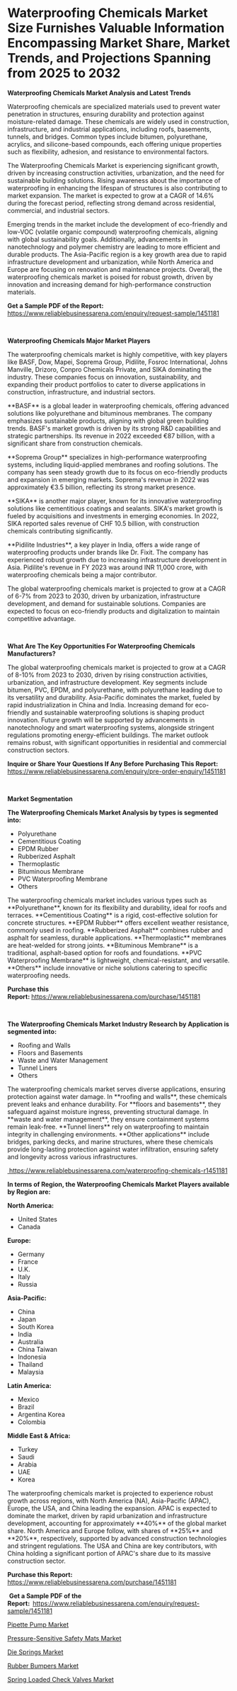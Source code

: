 <p><h1>Waterproofing Chemicals Market Size Furnishes Valuable Information Encompassing Market Share, Market Trends, and Projections Spanning from 2025 to 2032</h1></p><p><strong>Waterproofing Chemicals Market Analysis and Latest Trends</strong></p>
<p><p>Waterproofing chemicals are specialized materials used to prevent water penetration in structures, ensuring durability and protection against moisture-related damage. These chemicals are widely used in construction, infrastructure, and industrial applications, including roofs, basements, tunnels, and bridges. Common types include bitumen, polyurethane, acrylics, and silicone-based compounds, each offering unique properties such as flexibility, adhesion, and resistance to environmental factors.</p><p>The Waterproofing Chemicals Market is experiencing significant growth, driven by increasing construction activities, urbanization, and the need for sustainable building solutions. Rising awareness about the importance of waterproofing in enhancing the lifespan of structures is also contributing to market expansion. The market is expected to grow at a CAGR of 14.6% during the forecast period, reflecting strong demand across residential, commercial, and industrial sectors.</p><p>Emerging trends in the market include the development of eco-friendly and low-VOC (volatile organic compound) waterproofing chemicals, aligning with global sustainability goals. Additionally, advancements in nanotechnology and polymer chemistry are leading to more efficient and durable products. The Asia-Pacific region is a key growth area due to rapid infrastructure development and urbanization, while North America and Europe are focusing on renovation and maintenance projects. Overall, the waterproofing chemicals market is poised for robust growth, driven by innovation and increasing demand for high-performance construction materials.</p></p>
<p><strong>Get a Sample PDF of the Report:&nbsp;</strong> <a href="https://www.reliablebusinessarena.com/enquiry/request-sample/1451181?utm_campaign=2265&utm_medium=2&utm_source=Github&utm_content=ia&utm_term=26012025&utm_id=waterproofing-chemicals">https://www.reliablebusinessarena.com/enquiry/request-sample/1451181</a></p>
<p>&nbsp;</p>
<p><strong>Waterproofing Chemicals Major Market Players</strong></p>
<p><p>The waterproofing chemicals market is highly competitive, with key players like BASF, Dow, Mapei, Soprema Group, Pidilite, Fosroc International, Johns Manville, Drizoro, Conpro Chemicals Private, and SIKA dominating the industry. These companies focus on innovation, sustainability, and expanding their product portfolios to cater to diverse applications in construction, infrastructure, and industrial sectors.</p><p>**BASF** is a global leader in waterproofing chemicals, offering advanced solutions like polyurethane and bituminous membranes. The company emphasizes sustainable products, aligning with global green building trends. BASF's market growth is driven by its strong R&D capabilities and strategic partnerships. Its revenue in 2022 exceeded €87 billion, with a significant share from construction chemicals.</p><p>**Soprema Group** specializes in high-performance waterproofing systems, including liquid-applied membranes and roofing solutions. The company has seen steady growth due to its focus on eco-friendly products and expansion in emerging markets. Soprema's revenue in 2022 was approximately €3.5 billion, reflecting its strong market presence.</p><p>**SIKA** is another major player, known for its innovative waterproofing solutions like cementitious coatings and sealants. SIKA's market growth is fueled by acquisitions and investments in emerging economies. In 2022, SIKA reported sales revenue of CHF 10.5 billion, with construction chemicals contributing significantly.</p><p>**Pidilite Industries**, a key player in India, offers a wide range of waterproofing products under brands like Dr. Fixit. The company has experienced robust growth due to increasing infrastructure development in Asia. Pidilite's revenue in FY 2023 was around INR 11,000 crore, with waterproofing chemicals being a major contributor.</p><p>The global waterproofing chemicals market is projected to grow at a CAGR of 6-7% from 2023 to 2030, driven by urbanization, infrastructure development, and demand for sustainable solutions. Companies are expected to focus on eco-friendly products and digitalization to maintain competitive advantage.</p></p>
<p>&nbsp;</p>
<p><strong>What Are The Key Opportunities For Waterproofing Chemicals Manufacturers?</strong></p>
<p><p>The global waterproofing chemicals market is projected to grow at a CAGR of 8-10% from 2023 to 2030, driven by rising construction activities, urbanization, and infrastructure development. Key segments include bitumen, PVC, EPDM, and polyurethane, with polyurethane leading due to its versatility and durability. Asia-Pacific dominates the market, fueled by rapid industrialization in China and India. Increasing demand for eco-friendly and sustainable waterproofing solutions is shaping product innovation. Future growth will be supported by advancements in nanotechnology and smart waterproofing systems, alongside stringent regulations promoting energy-efficient buildings. The market outlook remains robust, with significant opportunities in residential and commercial construction sectors.</p></p>
<p><strong>Inquire or Share Your Questions If Any Before Purchasing This Report:</strong> <a href="https://www.reliablebusinessarena.com/enquiry/pre-order-enquiry/1451181?utm_campaign=2265&utm_medium=2&utm_source=Github&utm_content=ia&utm_term=26012025&utm_id=waterproofing-chemicals">https://www.reliablebusinessarena.com/enquiry/pre-order-enquiry/1451181</a></p>
<p>&nbsp;</p>
<p><strong>Market Segmentation</strong></p>
<p><strong>The Waterproofing Chemicals Market Analysis by types is segmented into:</strong></p>
<p><ul><li>Polyurethane</li><li>Cementitious Coating</li><li>EPDM Rubber</li><li>Rubberized Asphalt</li><li>Thermoplastic</li><li>Bituminous Membrane</li><li>PVC Waterproofing Membrane</li><li>Others</li></ul></p>
<p><p>The waterproofing chemicals market includes various types such as **Polyurethane**, known for its flexibility and durability, ideal for roofs and terraces. **Cementitious Coating** is a rigid, cost-effective solution for concrete structures. **EPDM Rubber** offers excellent weather resistance, commonly used in roofing. **Rubberized Asphalt** combines rubber and asphalt for seamless, durable applications. **Thermoplastic** membranes are heat-welded for strong joints. **Bituminous Membrane** is a traditional, asphalt-based option for roofs and foundations. **PVC Waterproofing Membrane** is lightweight, chemical-resistant, and versatile. **Others** include innovative or niche solutions catering to specific waterproofing needs.</p></p>
<p><strong>Purchase this Report:&nbsp;</strong><a href="https://www.reliablebusinessarena.com/purchase/1451181?utm_campaign=2265&utm_medium=2&utm_source=Github&utm_content=ia&utm_term=26012025&utm_id=waterproofing-chemicals">https://www.reliablebusinessarena.com/purchase/1451181</a></p>
<p>&nbsp;</p>
<p><strong>The Waterproofing Chemicals Market Industry Research by Application is segmented into:</strong></p>
<p><ul><li>Roofing and Walls</li><li>Floors and Basements</li><li>Waste and Water Management</li><li>Tunnel Liners</li><li>Others</li></ul></p>
<p><p>The waterproofing chemicals market serves diverse applications, ensuring protection against water damage. In **roofing and walls**, these chemicals prevent leaks and enhance durability. For **floors and basements**, they safeguard against moisture ingress, preventing structural damage. In **waste and water management**, they ensure containment systems remain leak-free. **Tunnel liners** rely on waterproofing to maintain integrity in challenging environments. **Other applications** include bridges, parking decks, and marine structures, where these chemicals provide long-lasting protection against water infiltration, ensuring safety and longevity across various infrastructures.</p></p>
<p><a href="https://www.reliablebusinessarena.com/waterproofing-chemicals-r1451181?utm_campaign=2265&utm_medium=2&utm_source=Github&utm_content=ia&utm_term=26012025&utm_id=waterproofing-chemicals">&nbsp;https://www.reliablebusinessarena.com/waterproofing-chemicals-r1451181</a></p>
<p><strong>In terms of Region, the Waterproofing Chemicals Market Players available by Region are:</strong></p>
<p>
    <p> <strong> North America: </strong>
        <ul>
            <li>United States</li>
            <li>Canada</li>
        </ul>
        </p> 
    <p> <strong> Europe: </strong>
        <ul>
            <li>Germany</li>
            <li>France</li>
            <li>U.K.</li>
            <li>Italy</li>
            <li>Russia</li>
        </ul>
        </p> 
    <p> <strong> Asia-Pacific: </strong>
        <ul>
            <li>China</li>
            <li>Japan</li>
            <li>South Korea</li>
            <li>India</li>
            <li>Australia</li>
            <li>China Taiwan</li>
            <li>Indonesia</li>
            <li>Thailand</li>
            <li>Malaysia</li>
        </ul>
        </p> 
    <p> <strong> Latin America: </strong>
        <ul>
            <li>Mexico</li>
            <li>Brazil</li>
            <li>Argentina Korea</li>
            <li>Colombia</li>
        </ul>
        </p> 
    <p> <strong> Middle East & Africa: </strong>
        <ul>
            <li>Turkey</li>
            <li>Saudi</li>
            <li>Arabia</li>
            <li>UAE</li>
            <li>Korea</li>
        </ul>
    </p>
    </p>
<p><p>The waterproofing chemicals market is projected to experience robust growth across regions, with North America (NA), Asia-Pacific (APAC), Europe, the USA, and China leading the expansion. APAC is expected to dominate the market, driven by rapid urbanization and infrastructure development, accounting for approximately **40%** of the global market share. North America and Europe follow, with shares of **25%** and **20%**, respectively, supported by advanced construction technologies and stringent regulations. The USA and China are key contributors, with China holding a significant portion of APAC's share due to its massive construction sector.</p></p>
<p><strong>Purchase this Report: </strong><a href="https://www.reliablebusinessarena.com/purchase/1451181?utm_campaign=2265&utm_medium=2&utm_source=Github&utm_content=ia&utm_term=26012025&utm_id=waterproofing-chemicals">https://www.reliablebusinessarena.com/purchase/1451181</a></p>
<p>&nbsp;<strong>Get a Sample PDF of the Report:&nbsp;&nbsp;</strong><a href="https://www.reliablebusinessarena.com/enquiry/request-sample/1451181?utm_campaign=2265&utm_medium=2&utm_source=Github&utm_content=ia&utm_term=26012025&utm_id=waterproofing-chemicals">https://www.reliablebusinessarena.com/enquiry/request-sample/1451181</a></p>
<p><strong></strong></p>
<p><p><a href="https://www.linkedin.com/pulse/pipette-pump-market-size-analysis-growing-51-cagr-from-tcyhf?utm_campaign=2265&utm_medium=2&utm_source=Github&utm_content=ia&utm_term=26012025&utm_id=waterproofing-chemicals">Pipette Pump Market</a></p><p><a href="https://www.linkedin.com/pulse/unveiling-pressure-sensitive-safety-mats-market-drivers-projected-3yhqf?utm_campaign=2265&utm_medium=2&utm_source=Github&utm_content=ia&utm_term=26012025&utm_id=waterproofing-chemicals">Pressure-Sensitive Safety Mats Market</a></p><p><a href="https://www.linkedin.com/pulse/whats-driving-die-springs-market-cagr-103-expected-from-95auf?utm_campaign=2265&utm_medium=2&utm_source=Github&utm_content=ia&utm_term=26012025&utm_id=waterproofing-chemicals">Die Springs Market</a></p><p><a href="https://www.linkedin.com/pulse/rubber-bumpers-market-share-analysis-growth-trends-epcvf?utm_campaign=2265&utm_medium=2&utm_source=Github&utm_content=ia&utm_term=26012025&utm_id=waterproofing-chemicals">Rubber Bumpers Market</a></p><p><a href="https://www.linkedin.com/pulse/44-cagr-spring-loaded-check-valves-market-2025-2032-growth-jiwmf?utm_campaign=2265&utm_medium=2&utm_source=Github&utm_content=ia&utm_term=26012025&utm_id=waterproofing-chemicals">Spring Loaded Check Valves Market</a></p></p>